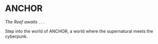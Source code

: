# ANCHOR

_The Reef awaits . . ._

Step into the world of ANCHOR, a world where the supernatural meets the cyberpunk.